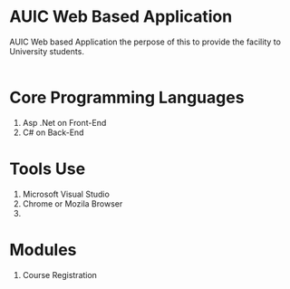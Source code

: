 # AUIC Web Based Application
AUIC Web based Application the perpose of this to provide the facility to University students.</br></br>

# Core Programming Languages
1.  Asp .Net on Front-End
2.  C# on Back-End

# Tools Use</br>
1.  Microsoft Visual Studio
2.  Chrome or Mozila Browser
3.  

# Modules</br>
1.  Course Registration

